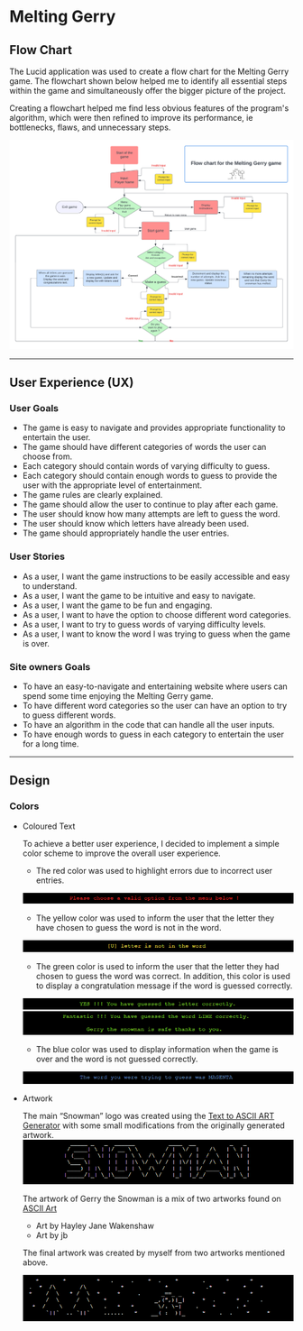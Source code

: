 # **Melting Gerry**

## **Flow Chart**
The Lucid application was used to create a flow chart for the Melting Gerry game. The flowchart shown below helped me to identify all essential steps within the game and simultaneously offer the bigger picture of the project.

Creating a flowchart helped me find less obvious features of the program's algorithm, which were then refined to improve its performance, ie bottlenecks, flaws, and unnecessary steps. 

![Flow chart](docs/screenshots/flow_chart_of_melting_gerry_game.png)

---

## **User Experience (UX)**

### **User Goals**
* The game is easy to navigate and provides appropriate functionality to entertain the user.
* The game should have different categories of words the user can choose from.
* Each category should contain words of varying difficulty to guess.
* Each category should contain enough words to guess to provide the user with the appropriate level of entertainment.
* The game rules are clearly explained.
* The game should allow the user to continue to play after each game.
* The user should know how many attempts are left to guess the word.
* The user should know which letters have already been used.
* The game should appropriately handle the user entries.

### **User Stories**
* As a user, I want the game instructions to be easily accessible and easy to understand.
* As a user, I want the game to be intuitive and easy to navigate.
* As a user, I want the game to be fun and engaging.
* As a user, I want to have the option to choose different word categories.
* As a user, I want to try to guess words of varying difficulty levels.
* As a user, I want to know the word I was trying to guess when the game is over.

### **Site owners Goals**
* To have an easy-to-navigate and entertaining website where users can spend some time enjoying the Melting Gerry game.
* To have different word categories so the user can have an option to try to guess different words.
* To have an algorithm in the code that can handle all the user inputs.
* To have enough words to guess in each category to entertain the user for a long time.

---

## **Design**

### **Colors**
* Coloured Text

    To achieve a better user experience, I decided to implement a simple color scheme to improve the overall user experience.
    * The red color was used to highlight errors due to incorrect user entries.

    ![Error message](docs/screenshots/error_message.PNG)
    * The yellow color was used to inform the user that the letter they have chosen to guess the word is not in the word.

    ![Incorrect letter](docs/screenshots/incorrect_letter_message.PNG)
    * The green color is used to inform the user that the letter they had chosen to guess the word was correct. In addition, this color is used to display a congratulation message if the word is guessed correctly.

    ![Correct letter](docs/screenshots/correct_letter_message.PNG)
    ![Game won](docs/screenshots/game_won_message.PNG)
    * The blue color was used to display information when the game is over and the word is not guessed correctly.

    ![Word not guessed](docs/screenshots/word_not_guessed_message.PNG)
* Artwork

    The main “Snowman” logo was created using the [Text to ASCII ART Generator](https://patorjk.com/software/taag/#p=testall&h=3&f=Big&t=SNOWMAN) with some small modifications from the originally generated artwork.
    ![Main Logo](docs/screenshots/main_logo.PNG)

    The artwork of Gerry the Snowman is a mix of two artworks found on [ASCII Art](https://www.asciiart.eu/holiday-and-events/christmas/snowmen)
    * Art by Hayley Jane Wakenshaw
    * Art by jb
    
    The final artwork was created by myself from two artworks mentioned above.

    ![Snowman Gerry](docs/screenshots/artwork_of_gerry_the_snowman.PNG)








